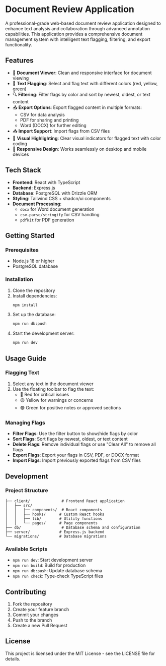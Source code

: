 # Document Review Application

A professional-grade web-based document review application designed to enhance text analysis and collaboration through advanced annotation capabilities. This application provides a comprehensive document management system with intelligent text flagging, filtering, and export functionality.

## Features

- 📝 **Document Viewer**: Clean and responsive interface for document viewing
- 🚩 **Text Flagging**: Select and flag text with different colors (red, yellow, green)
- 🔍 **Filtering**: Filter flags by color and sort by newest, oldest, or text content
- 📤 **Export Options**: Export flagged content in multiple formats:
  - CSV for data analysis
  - PDF for sharing and printing
  - Word (DOCX) for further editing
- 📥 **Import Support**: Import flags from CSV files
- 🎨 **Visual Highlighting**: Clear visual indicators for flagged text with color coding
- 📱 **Responsive Design**: Works seamlessly on desktop and mobile devices

## Tech Stack

- **Frontend**: React with TypeScript
- **Backend**: Express.js
- **Database**: PostgreSQL with Drizzle ORM
- **Styling**: Tailwind CSS + shadcn/ui components
- **Document Processing**: 
  - `docx` for Word document generation
  - `csv-parse/stringify` for CSV handling
  - `pdfkit` for PDF generation

## Getting Started

### Prerequisites

- Node.js 18 or higher
- PostgreSQL database

### Installation

1. Clone the repository
2. Install dependencies:
   ```bash
   npm install
   ```
3. Set up the database:
   ```bash
   npm run db:push
   ```
4. Start the development server:
   ```bash
   npm run dev
   ```

## Usage Guide

### Flagging Text

1. Select any text in the document viewer
2. Use the floating toolbar to flag the text:
   - 🔴 Red for critical issues
   - 🟡 Yellow for warnings or concerns
   - 🟢 Green for positive notes or approved sections

### Managing Flags

- **Filter Flags**: Use the filter button to show/hide flags by color
- **Sort Flags**: Sort flags by newest, oldest, or text content
- **Delete Flags**: Remove individual flags or use "Clear All" to remove all flags
- **Export Flags**: Export your flags in CSV, PDF, or DOCX format
- **Import Flags**: Import previously exported flags from CSV files

## Development

### Project Structure

```
├── client/              # Frontend React application
│   ├── src/
│   │   ├── components/  # React components
│   │   ├── hooks/      # Custom React hooks
│   │   ├── lib/        # Utility functions
│   │   └── pages/      # Page components
├── db/                  # Database schema and configuration
├── server/             # Express.js backend
└── migrations/         # Database migrations
```

### Available Scripts

- `npm run dev`: Start development server
- `npm run build`: Build for production
- `npm run db:push`: Update database schema
- `npm run check`: Type-check TypeScript files

## Contributing

1. Fork the repository
2. Create your feature branch
3. Commit your changes
4. Push to the branch
5. Create a new Pull Request

## License

This project is licensed under the MIT License - see the LICENSE file for details.
